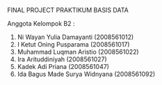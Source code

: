 FINAL PROJECT PRAKTIKUM BASIS DATA

Anggota Kelompok B2 :
1. Ni Wayan Yulia Damayanti 		    (2008561012)
2. I Ketut Oning Pusparama 		      (2008561017)
3. Muhammad Luqman Aristio 		      (2008561022)
4. Ira Arituddiniyah 			          (2008561027)
5. Kadek Adi Priana			            (2008561047)
6. Ida Bagus Made Surya Widnyana    (2008561092)
